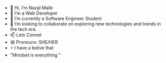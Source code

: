 - 👋 Hi, I’m Nazal Malik
- 👀 I’m a Web Developer
- 🌱 I’m currently a Software Engineer Student
- 💞️ I’m looking to collaborate on exploring new technologies and trends in the tech era.
- 📫 Lets Connet 
- 😄 Pronouns: SHE/HER
- ⚡ I have a belive that
- "Mindset is everything "  

<!---
